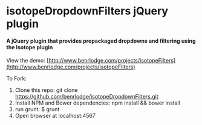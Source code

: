 # isotopeDropdownFilters jQuery plugin

#### A jQuery plugin that provides prepackaged dropdowns and filtering using the Isotope plugin

View the demo:
[http://www.benrlodge.com/projects/isotopeFilters](http://www.benrlodge.com/projects/isotopeFilters)


To Fork:

1. Clone this repo: git clone https://github.com/benrlodge/isotopeDropdownFilters.git
2. Install NPM and Bower dependencies: npm install && bower install
3. run grunt: $ grunt
4. Open browser at localhost:4567